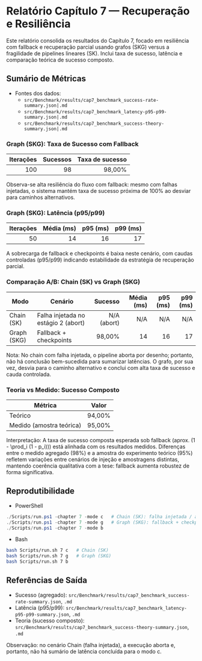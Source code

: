 # Relatório Capítulo 7 — Recuperação e Resiliência

Este relatório consolida os resultados do Capítulo 7, focado em resiliência com fallback e recuperação parcial usando grafos (SKG) versus a fragilidade de pipelines lineares (SK). Inclui taxa de sucesso, latência e comparação teórica de sucesso composto.

## Sumário de Métricas

- Fontes dos dados:
  - `src/Benchmark/results/cap7_benchmark_success-rate-summary.json|.md`
  - `src/Benchmark/results/cap7_benchmark_latency-p95-p99-summary.json|.md`
  - `src/Benchmark/results/cap7_benchmark_success-theory-summary.json|.md`

### Graph (SKG): Taxa de Sucesso com Fallback

| Iterações | Sucessos | Taxa de sucesso |
|---:|---:|---:|
| 100 | 98 | 98,00% |

Observa-se alta resiliência do fluxo com fallback: mesmo com falhas injetadas, o sistema mantém taxa de sucesso próxima de 100% ao desviar para caminhos alternativos.

### Graph (SKG): Latência (p95/p99)

| Iterações | Média (ms) | p95 (ms) | p99 (ms) |
|---:|---:|---:|---:|
| 50 | 14 | 16 | 17 |

A sobrecarga de fallback e checkpoints é baixa neste cenário, com caudas controladas (p95/p99) indicando estabilidade da estratégia de recuperação parcial.

### Comparação A/B: Chain (SK) vs Graph (SKG)

| Modo | Cenário | Sucesso | Média (ms) | p95 (ms) | p99 (ms) |
|---|---|---:|---:|---:|---:|
| Chain (SK) | Falha injetada no estágio 2 (abort) | N/A (abort) | N/A | N/A | N/A |
| Graph (SKG) | Fallback + checkpoints | 98,00% | 14 | 16 | 17 |

Nota: No chain com falha injetada, o pipeline aborta por desenho; portanto, não há conclusão bem-sucedida para sumarizar latências. O grafo, por sua vez, desvia para o caminho alternativo e conclui com alta taxa de sucesso e cauda controlada.

### Teoria vs Medido: Sucesso Composto

| Métrica | Valor |
|---|---|
| Teórico | 94,00% |
| Medido (amostra teórica) | 95,00% |

Interpretação: A taxa de sucesso composta esperada sob fallback (aprox. \(1 - \prod_i (1 - p_i)\)) está alinhada com os resultados medidos. Diferenças entre o medido agregado (98%) e a amostra do experimento teórico (95%) refletem variações entre cenários de injeção e amostragens distintas, mantendo coerência qualitativa com a tese: fallback aumenta robustez de forma significativa.

## Reprodutibilidade

- PowerShell
```powershell
./Scripts/run.ps1 -chapter 7 -mode c   # Chain (SK): falha injetada / abort
./Scripts/run.ps1 -chapter 7 -mode g   # Graph (SKG): fallback + checkpoints
./Scripts/run.ps1 -chapter 7 -mode b
```

- Bash
```bash
bash Scripts/run.sh 7 c   # Chain (SK)
bash Scripts/run.sh 7 g   # Graph (SKG)
bash Scripts/run.sh 7 b
```

## Referências de Saída

- Sucesso (agregado): `src/Benchmark/results/cap7_benchmark_success-rate-summary.json`, `.md`
- Latência (p95/p99): `src/Benchmark/results/cap7_benchmark_latency-p95-p99-summary.json`, `.md`
- Teoria (sucesso composto): `src/Benchmark/results/cap7_benchmark_success-theory-summary.json`, `.md`

Observação: no cenário Chain (falha injetada), a execução aborta e, portanto, não há sumário de latência concluída para o modo c.

